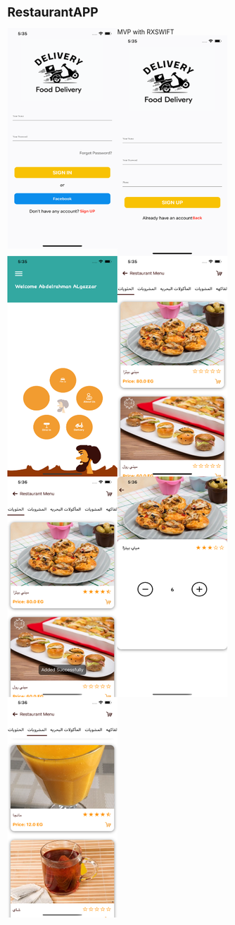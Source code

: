 # RestaurantAPP
MVP with RXSWIFT
   <img align="left" width="250" height="500" img src="11.png">
   <img align="left" width="250" height="500" img src="22.png">
   <img align="left" width="250" height="500" img src="33.png">
   <img align="left" width="250" height="500" img src="44.png">
   <img align="left" width="250" height="500" img src="55.png">
   <img align="left" width="250" height="500" img src="66.png">
   <img align="left" width="250" height="500" img src="7.png">
